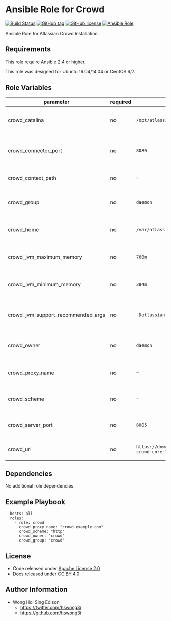Ansible Role for Crowd
======================

[![Build Status](https://travis-ci.org/alvistack/ansible-role-crowd.svg?branch=master)](https://travis-ci.org/alvistack/ansible-role-crowd)
[![GitHub tag](https://img.shields.io/github/tag/alvistack/ansible-role-crowd.svg)](https://github.com/alvistack/ansible-role-crowd)
[![GitHub license](https://img.shields.io/github/license/alvistack/ansible-role-crowd.svg)](https://github.com/alvistack/ansible-role-crowd/blob/master/LICENSE)
[![Ansible Role](https://img.shields.io/badge/galaxy-alvistack.crowd-blue.svg)](https://galaxy.ansible.com/alvistack/crowd)

Ansible Role for Atlassian Crowd Installation.

Requirements
------------

This role require Ansible 2.4 or higher.

This role was designed for Ubuntu 16.04/14.04 or CentOS 6/7.

Role Variables
--------------

<table>
<colgroup>
<col width="20%" />
<col width="20%" />
<col width="20%" />
<col width="20%" />
<col width="20%" />
</colgroup>
<thead>
<tr class="header">
<th>parameter</th>
<th>required</th>
<th>default</th>
<th>choices</th>
<th>comments</th>
</tr>
</thead>
<tbody>
<tr class="odd">
<td>crowd_catalina</td>
<td>no</td>
<td><code>/opt/atlassian/crowd</code></td>
<td></td>
<td>Location for the Crowd installation directory</td>
</tr>
<tr class="even">
<td>crowd_connector_port</td>
<td>no</td>
<td><code>8080</code></td>
<td></td>
<td>Crowd Apache Tomcat connector port</td>
</tr>
<tr class="odd">
<td>crowd_context_path</td>
<td>no</td>
<td><code>~</code></td>
<td></td>
<td>Context path for Crowd installation</td>
</tr>
<tr class="even">
<td>crowd_group</td>
<td>no</td>
<td><code>daemon</code></td>
<td></td>
<td>Name of the group that should own the file</td>
</tr>
<tr class="odd">
<td>crowd_home</td>
<td>no</td>
<td><code>/var/atlassian/application-data/crowd</code></td>
<td></td>
<td>Location for the Crowd home directory</td>
</tr>
<tr class="even">
<td>crowd_jvm_maximum_memory</td>
<td>no</td>
<td><code>768m</code></td>
<td></td>
<td>Crowd JVM maximum memory usage</td>
</tr>
<tr class="odd">
<td>crowd_jvm_minimum_memory</td>
<td>no</td>
<td><code>384m</code></td>
<td></td>
<td>Crowd JVM minimum memory usage</td>
</tr>
<tr class="even">
<td>crowd_jvm_support_recommended_args</td>
<td>no</td>
<td><code>-Datlassian.plugins.enable.wait=300</code></td>
<td></td>
<td>Atlassian Support recommended JVM arguments</td>
</tr>
<tr class="odd">
<td>crowd_owner</td>
<td>no</td>
<td><code>daemon</code></td>
<td></td>
<td>Name of the user that should own the file</td>
</tr>
<tr class="even">
<td>crowd_proxy_name</td>
<td>no</td>
<td><code>~</code></td>
<td></td>
<td>Domain name for working with reverse proxy</td>
</tr>
<tr class="odd">
<td>crowd_scheme</td>
<td>no</td>
<td><code>~</code></td>
<td><ul>
<li><code>http</code></li>
<li><code>https</code></li>
</ul></td>
<td>Scheme for working with reverse proxy</td>
</tr>
<tr class="even">
<td>crowd_server_port</td>
<td>no</td>
<td><code>8005</code></td>
<td></td>
<td>Crowd Apache Tomcat server port</td>
</tr>
<tr class="odd">
<td>crowd_url</td>
<td>no</td>
<td><code>https://downloads.atlassian.com/software/crowd/downloads/atlassian-crowd-core-7.5.0.tar.gz</code></td>
<td></td>
<td>URL for download archive</td>
</tr>
</tbody>
</table>

Dependencies
------------

No additional role dependencies.

Example Playbook
----------------

    - hosts: all
      roles:
        - role: crowd
          crowd_proxy_name: "crowd.example.com"
          crowd_scheme: "http"
          crowd_owner: "crowd"
          crowd_group: "crowd"

License
-------

-   Code released under [Apache License 2.0](https://github.com/alvistack/ansible-role-crowd/blob/master/LICENSE)
-   Docs released under [CC BY 4.0](http://creativecommons.org/licenses/by/4.0/)

Author Information
------------------

-   Wong Hoi Sing Edison
    -   <https://twitter.com/hswong3i>
    -   <https://github.com/hswong3i>

